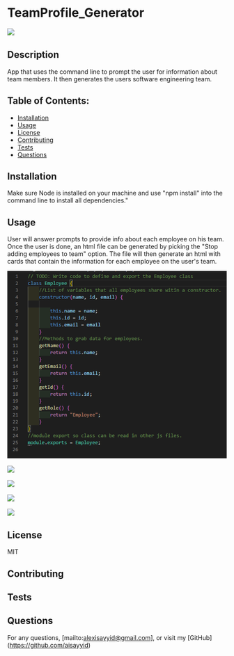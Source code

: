 # TeamProfile_Generator
  ![](https://img.shields.io/badge/License-MIT-blue)
  ## Description 
  App that uses the command line to prompt the user for information about team members. It then generates the users software engineering team.
  ## Table of Contents:
  - [Installation](#Installation)
  - [Usage](#Usage)
  - [License](#License)
  - [Contributing](#Contributing)
  - [Tests](#Tests)
  - [Questions](#Questions)
  ## Installation
  Make sure Node is installed on your machine and use "npm install" into the command line to install all dependencies."
  ## Usage
  User will answer prompts to provide info about each employee on his team.  Once the user is done, an html file can be generated by picking the "Stop adding employees to team" option.  The file will then generate an html with cards that contain the information for each employee on the user's team.
  
  ![](images/Employee_Class.png)
  
  ![](images/)
  
  ![](images/GeneralEmployeeQuestions)
  
  ![](images/)
  
  ![](images/)
  
  [](images/)
  ## License
  MIT
  ## Contributing
  
  ## Tests
  
  ## Questions
  For any questions, [mailto:alexisayyid@gmail.com], or visit my [GitHub] (https://github.com/aisayyid) 
 
